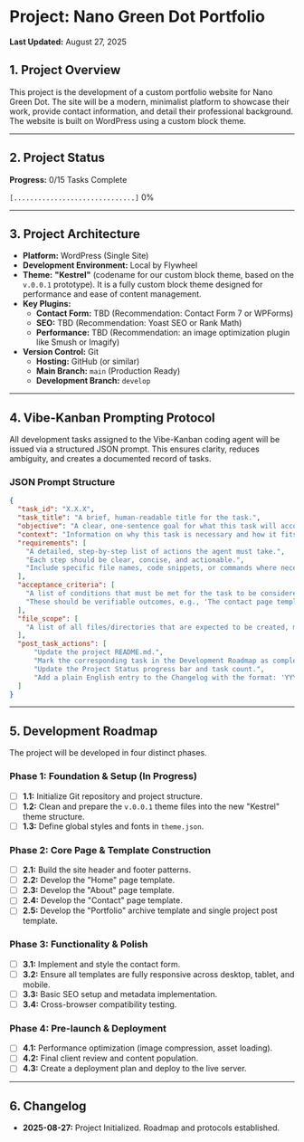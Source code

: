# Project: Nano Green Dot Portfolio

**Last Updated:** August 27, 2025

## 1. Project Overview

This project is the development of a custom portfolio website for Nano Green Dot. The site will be a modern, minimalist platform to showcase their work, provide contact information, and detail their professional background. The website is built on WordPress using a custom block theme.

---

## 2. Project Status

**Progress:** 0/15 Tasks Complete

`[..............................]` 0%

---

## 3. Project Architecture

* **Platform:** WordPress (Single Site)
* **Development Environment:** Local by Flywheel
* **Theme:** **"Kestrel"** (codename for our custom block theme, based on the `v.0.0.1` prototype). It is a fully custom block theme designed for performance and ease of content management.
* **Key Plugins:**
    * **Contact Form:** TBD (Recommendation: Contact Form 7 or WPForms)
    * **SEO:** TBD (Recommendation: Yoast SEO or Rank Math)
    * **Performance:** TBD (Recommendation: an image optimization plugin like Smush or Imagify)
* **Version Control:** Git
    * **Hosting:** GitHub (or similar)
    * **Main Branch:** `main` (Production Ready)
    * **Development Branch:** `develop`

---

## 4. Vibe-Kanban Prompting Protocol

All development tasks assigned to the Vibe-Kanban coding agent will be issued via a structured JSON prompt. This ensures clarity, reduces ambiguity, and creates a documented record of tasks.

### JSON Prompt Structure

```json
{
  "task_id": "X.X.X",
  "task_title": "A brief, human-readable title for the task.",
  "objective": "A clear, one-sentence goal for what this task will accomplish.",
  "context": "Information on why this task is necessary and how it fits into the larger project. Mention any preceding tasks or dependencies.",
  "requirements": [
    "A detailed, step-by-step list of actions the agent must take.",
    "Each step should be clear, concise, and actionable.",
    "Include specific file names, code snippets, or commands where necessary."
  ],
  "acceptance_criteria": [
    "A list of conditions that must be met for the task to be considered complete.",
    "These should be verifiable outcomes, e.g., 'The contact page template is created at templates/page-contact.html'."
  ],
  "file_scope": [
    "A list of all files/directories that are expected to be created, modified, or deleted during this task."
  ],
  "post_task_actions": [
      "Update the project README.md.",
      "Mark the corresponding task in the Development Roadmap as complete using '[x]'.",
      "Update the Project Status progress bar and task count.",
      "Add a plain English entry to the Changelog with the format: 'YYYY-MM-DD: Completed Task X.X: Task Title.'"
  ]
}
```

---

## 5. Development Roadmap

The project will be developed in four distinct phases.

### Phase 1: Foundation & Setup (In Progress)

* [ ] **1.1:** Initialize Git repository and project structure.
* [ ] **1.2:** Clean and prepare the `v.0.0.1` theme files into the new "Kestrel" theme structure.
* [ ] **1.3:** Define global styles and fonts in `theme.json`.

### Phase 2: Core Page & Template Construction

* [ ] **2.1:** Build the site header and footer patterns.
* [ ] **2.2:** Develop the "Home" page template.
* [ ] **2.3:** Develop the "About" page template.
* [ ] **2.4:** Develop the "Contact" page template.
* [ ] **2.5:** Develop the "Portfolio" archive template and single project post template.

### Phase 3: Functionality & Polish

* [ ] **3.1:** Implement and style the contact form.
* [ ] **3.2:** Ensure all templates are fully responsive across desktop, tablet, and mobile.
* [ ] **3.3:** Basic SEO setup and metadata implementation.
* [ ] **3.4:** Cross-browser compatibility testing.

### Phase 4: Pre-launch & Deployment

* [ ] **4.1:** Performance optimization (image compression, asset loading).
* [ ] **4.2:** Final client review and content population.
* [ ] **4.3:** Create a deployment plan and deploy to the live server.

---

## 6. Changelog

* **2025-08-27:** Project Initialized. Roadmap and protocols established.
